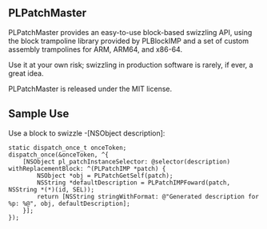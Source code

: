 PLPatchMaster
-----------

PLPatchMaster provides an easy-to-use block-based swizzling API, using the block trampoline
library provided by PLBlockIMP and a set of custom assembly trampolines for ARM, ARM64, and
x86-64.

Use it at your own risk; swizzling in production software is rarely, if ever, a great idea.

PLPatchMaster is released under the MIT license.

Sample Use
-----------

Use a block to swizzle -[NSObject description]:

    static dispatch_once_t onceToken;
    dispatch_once(&onceToken, ^{
        [NSObject pl_patchInstanceSelector: @selector(description) withReplacementBlock: ^(PLPatchIMP *patch) {
            NSObject *obj = PLPatchGetSelf(patch);
            NSString *defaultDescription = PLPatchIMPFoward(patch, NSString *(*)(id, SEL));
            return [NSString stringWithFormat: @"Generated description for %p: %@", obj, defaultDescription];
        }];
    });
